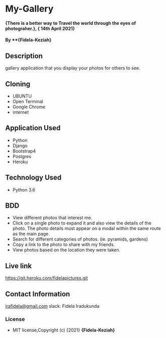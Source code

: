 # My-Gallery

#### {There is a better way to Travel the world through the eyes of photograher.}, { 14th April 2021}
#### By **{Fidela-Keziah}

## Description
 gallery application that you display your photos for others to see.

## Cloning

* UBUNTU
* Open Terminal
* Google Chrome
* internet


## Application Used

* Python
* Django
* Bootstrap4
* Postgres
* Heroku

## Technology Used

* Python 3.6

## BDD

* View different photos that interest me.
* Click on a single photo to expand it and also view the details of the photo. The photo details must appear on a modal within the same route as the main page.
* Search for different categories of photos. (ie. pyramids, gardens)
* Copy a link to the photo to share with my friends.
* View photos based on the location they were taken.

## Live link
https://git.heroku.com/fidelapictures.git

## Contact Information

irafidela@gmail.com
slack: Fidela Iradukunda
### License

* MIT license,Copyright (c) {2021} **{Fidela-Keziah}**